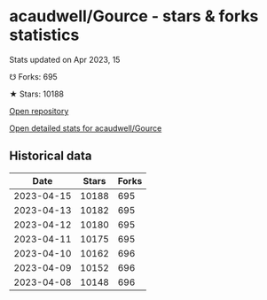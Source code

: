 # acaudwell/Gource - stars & forks statistics

Stats updated on Apr 2023, 15

☋ Forks: 695

★ Stars: 10188

[Open repository](https://github.com/acaudwell/Gource)

[Open detailed stats for acaudwell/Gource](https://reviewgithub.com/rep/acaudwell/Gource)

## Historical data
| Date | Stars | Forks |
|------|-------|-------|
| 2023-04-15 | 10188 | 695 | 
| 2023-04-13 | 10182 | 695 | 
| 2023-04-12 | 10180 | 695 | 
| 2023-04-11 | 10175 | 695 | 
| 2023-04-10 | 10162 | 696 | 
| 2023-04-09 | 10152 | 696 | 
| 2023-04-08 | 10148 | 696 | 


